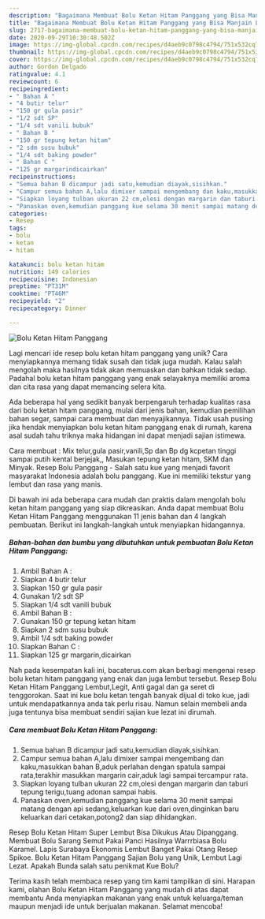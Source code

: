 ```yaml
---
description: "Bagaimana Membuat Bolu Ketan Hitam Panggang yang Bisa Manjain Lidah"
title: "Bagaimana Membuat Bolu Ketan Hitam Panggang yang Bisa Manjain Lidah"
slug: 2717-bagaimana-membuat-bolu-ketan-hitam-panggang-yang-bisa-manjain-lidah
date: 2020-09-29T10:30:48.502Z
image: https://img-global.cpcdn.com/recipes/d4aeb9c0798c4794/751x532cq70/bolu-ketan-hitam-panggang-foto-resep-utama.jpg
thumbnail: https://img-global.cpcdn.com/recipes/d4aeb9c0798c4794/751x532cq70/bolu-ketan-hitam-panggang-foto-resep-utama.jpg
cover: https://img-global.cpcdn.com/recipes/d4aeb9c0798c4794/751x532cq70/bolu-ketan-hitam-panggang-foto-resep-utama.jpg
author: Gordon Delgado
ratingvalue: 4.1
reviewcount: 6
recipeingredient:
- " Bahan A "
- "4 butir telur"
- "150 gr gula pasir"
- "1/2 sdt SP"
- "1/4 sdt vanili bubuk"
- " Bahan B "
- "150 gr tepung ketan hitam"
- "2 sdm susu bubuk"
- "1/4 sdt baking powder"
- " Bahan C "
- "125 gr margarindicairkan"
recipeinstructions:
- "Semua bahan B dicampur jadi satu,kemudian diayak,sisihkan."
- "Campur semua bahan A,lalu dimixer sampai mengembang dan kaku,masukkan bahan B,aduk perlahan dengan spatula sampai rata,terakhir masukkan margarin cair,aduk lagi sampai tercampur rata."
- "Siapkan loyang tulban ukuran 22 cm,olesi dengan margarin dan taburi tepung terigu,tuang adonan sampai habis."
- "Panaskan oven,kemudian panggang kue selama 30 menit sampai matang dengan api sedang,keluarkan kue dari oven,dinginkan baru keluarkan dari cetakan,potong2 dan siap dihidangkan."
categories:
- Resep
tags:
- bolu
- ketan
- hitam

katakunci: bolu ketan hitam 
nutrition: 149 calories
recipecuisine: Indonesian
preptime: "PT31M"
cooktime: "PT46M"
recipeyield: "2"
recipecategory: Dinner

---
```



![Bolu Ketan Hitam Panggang](https://img-global.cpcdn.com/recipes/d4aeb9c0798c4794/751x532cq70/bolu-ketan-hitam-panggang-foto-resep-utama.jpg)

Lagi mencari ide resep bolu ketan hitam panggang yang unik? Cara menyiapkannya memang tidak susah dan tidak juga mudah. Kalau salah mengolah maka hasilnya tidak akan memuaskan dan bahkan tidak sedap. Padahal bolu ketan hitam panggang yang enak selayaknya memiliki aroma dan cita rasa yang dapat memancing selera kita.

Ada beberapa hal yang sedikit banyak berpengaruh terhadap kualitas rasa dari bolu ketan hitam panggang, mulai dari jenis bahan, kemudian pemilihan bahan segar, sampai cara membuat dan menyajikannya. Tidak usah pusing jika hendak menyiapkan bolu ketan hitam panggang enak di rumah, karena asal sudah tahu triknya maka hidangan ini dapat menjadi sajian istimewa.

Cara membuat : Mix telur,gula pasir,vanili,Sp dan Bp dg kcpetan tinggi sampai putih kental berjejak,, Masukan tepung ketan hitam, SKM dan Minyak. Resep Bolu Panggang - Salah satu kue yang menjadi favorit masyarakat Indonesia adalah bolu panggang. Kue ini memiliki tekstur yang lembut dan rasa yang manis.


Di bawah ini ada beberapa cara mudah dan praktis dalam mengolah bolu ketan hitam panggang yang siap dikreasikan. Anda dapat membuat Bolu Ketan Hitam Panggang menggunakan 11 jenis bahan dan 4 langkah pembuatan. Berikut ini langkah-langkah untuk menyiapkan hidangannya.

<!--inarticleads1-->

##### Bahan-bahan dan bumbu yang dibutuhkan untuk pembuatan Bolu Ketan Hitam Panggang:

1. Ambil  Bahan A :
1. Siapkan 4 butir telur
1. Siapkan 150 gr gula pasir
1. Gunakan 1/2 sdt SP
1. Siapkan 1/4 sdt vanili bubuk
1. Ambil  Bahan B :
1. Gunakan 150 gr tepung ketan hitam
1. Siapkan 2 sdm susu bubuk
1. Ambil 1/4 sdt baking powder
1. Siapkan  Bahan C :
1. Siapkan 125 gr margarin,dicairkan


Nah pada kesempatan kali ini, bacaterus.com akan berbagi mengenai resep bolu ketan hitam panggang yang enak dan juga lembut tersebut. Resep Bolu Ketan Hitam Panggang Lembut,Legit, Anti gagal dan ga seret di tenggorokan. Saat ini kue bolu ketan tengah banyak dijual di toko kue, jadi untuk mendapatkannya anda tak perlu risau. Namun selain membeli anda juga tentunya bisa membuat sendiri sajian kue lezat ini dirumah. 

<!--inarticleads2-->

##### Cara membuat Bolu Ketan Hitam Panggang:

1. Semua bahan B dicampur jadi satu,kemudian diayak,sisihkan.
1. Campur semua bahan A,lalu dimixer sampai mengembang dan kaku,masukkan bahan B,aduk perlahan dengan spatula sampai rata,terakhir masukkan margarin cair,aduk lagi sampai tercampur rata.
1. Siapkan loyang tulban ukuran 22 cm,olesi dengan margarin dan taburi tepung terigu,tuang adonan sampai habis.
1. Panaskan oven,kemudian panggang kue selama 30 menit sampai matang dengan api sedang,keluarkan kue dari oven,dinginkan baru keluarkan dari cetakan,potong2 dan siap dihidangkan.


Resep Bolu Ketan Hitam Super Lembut Bisa Dikukus Atau Dipanggang. Membuat Bolu Sarang Semut Pakai Panci Hasilnya Warrrbiasa Bolu Karamel. Lapis Surabaya Ekonomis Lembut Banget Pakai Otang Resep Spikoe. Bolu Ketan Hitam Panggang Sajian Bolu yang Unik, Lembut Lagi Lezat. Apakah Bunda salah satu penikmat Kue Bolu? 

Terima kasih telah membaca resep yang tim kami tampilkan di sini. Harapan kami, olahan Bolu Ketan Hitam Panggang yang mudah di atas dapat membantu Anda menyiapkan makanan yang enak untuk keluarga/teman maupun menjadi ide untuk berjualan makanan. Selamat mencoba!
